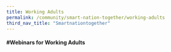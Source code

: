 ```yaml
---
title: Working Adults
permalink: /community/smart-nation-together/working-adults
third_nav_title: "Smartnationtogether"
---
```

#### **\#Webinars for Working Adults**
